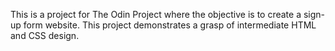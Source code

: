 This is a project for The Odin Project where the objective is to create a sign-up form website. This project demonstrates a grasp of intermediate HTML and CSS design.
